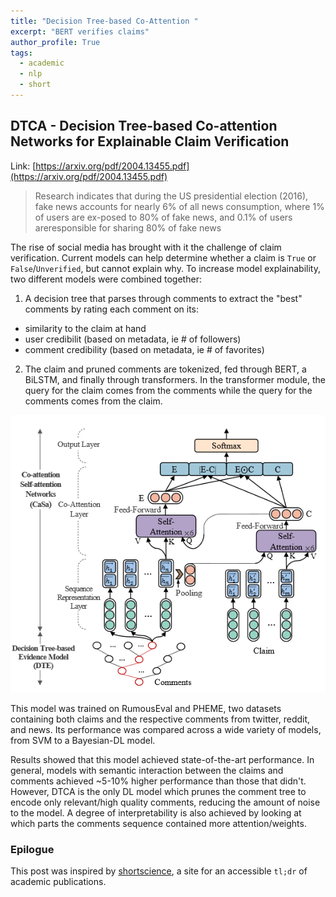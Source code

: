 ```yaml
---
title: "Decision Tree-based Co-Attention "
excerpt: "BERT verifies claims"
author_profile: True
tags:
  - academic
  - nlp
  - short
---
```


## DTCA - Decision Tree-based Co-attention Networks for Explainable Claim Verification

Link: [https://arxiv.org/pdf/2004.13455.pdf](https://arxiv.org/pdf/2004.13455.pdf)

> Research indicates that during the US presidential election (2016), fake news accounts for nearly 6% of all news consumption, where 1% of users are ex-posed to 80% of fake news, and 0.1% of users areresponsible for sharing 80% of fake news

The rise of social media has brought with it the challenge of claim verification. Current models can help determine whether a claim is `True` or `False`/`Unverified`, but cannot explain why. To increase model explainability, two different models were combined together:
1. A decision tree that parses through comments to extract the "best" comments by rating each comment on its:  
  * similarity to the claim at hand  
  * user credibilit (based on metadata, ie # of followers)  
  * comment credibility (based on metadata, ie # of favorites)  

2. The claim and pruned comments are tokenized, fed through BERT, a BiLSTM, and finally through transformers. In the transformer module, the query for the claim comes from the comments while the query for the comments comes from the claim.

![DTCA Model](../images/dtca.png)

This model was trained on RumousEval and PHEME, two datasets containing both claims and the respective comments from twitter, reddit, and news. Its performance was compared across a wide variety of models, from SVM to a Bayesian-DL model.

Results showed that this model achieved state-of-the-art performance. In general, models with semantic interaction between the claims and comments achieved ~5-10% higher performance than those that didn't. However, DTCA is the only DL model which prunes the comment tree to encode only relevant/high quality comments, reducing the amount of noise to the model. A degree of interpretability is also achieved by looking at which parts the comments sequence contained more attention/weights.

### Epilogue

This post was inspired by [shortscience](https://www.shortscience.org/), a site for an accessible `tl;dr` of academic publications. 